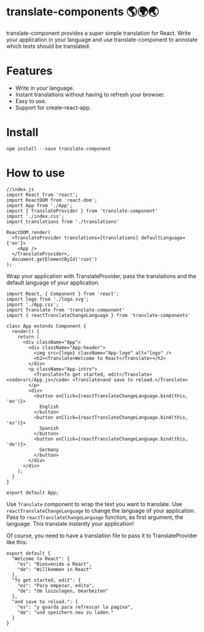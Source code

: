 # translate-components 🌎🌍🌏  
translate-component provides a super simple translation for React. Write your application in your language and use translate-component to annotate which texts should be translated.

# Features
* Write in your language.
* Instant translations without having to refresh your browser.
* Easy to use.
* Support for create-react-app.

# Install
```
npm install --save translate-component
```
# How to use
```
//index.js
import React from 'react';
import ReactDOM from 'react-dom';
import App from './App';
import { TranslateProvider } from 'translate-component'
import './index.css';
import translations from './translations'

ReactDOM.render(
  <TranslateProvider translations={translations} defaultLanguage={'en'}>
    <App />
  </TranslateProvider>,
  document.getElementById('root')
);
```
Wrap your application with TranslateProvider, pass the translations and the default language of your application.

```
import React, { Component } from 'react';
import logo from './logo.svg';
import './App.css';
import Translate from 'translate-component'
import { reactTranslateChangeLanguage } from 'translate-components'

class App extends Component {
  render() {
    return (
      <div className="App">
        <div className="App-header">
          <img src={logo} className="App-logo" alt="logo" />
          <h2><Translate>Welcome to React</Translate></h2>
        </div>
        <p className="App-intro">
          <Translate>To get started, edit</Translate> <code>src/App.js</code> <Translate>and save to reload.</Translate>
        </p>
        <div>
          <button onClick={reactTranslateChangeLanguage.bind(this, 'en')}>
            English
          </button>
          <button onClick={reactTranslateChangeLanguage.bind(this, 'es')}>
            Spanish
          </button>
          <button onClick={reactTranslateChangeLanguage.bind(this, 'de')}>
            Germany
          </button>
        </div>
      </div>
    );
  }
}

export default App;
```

Use ```Translate``` component to wrap the text you want to translate. 
Use ```reactTranslateChangeLanguage``` to change the language of your application. Pass to ```reactTranslateChangeLanguage``` function, as first argument, the language. This translate instantly your application!

Of course, you need to have a translation file to pass it to TranslateProvider like this:
```
export default {
  "Welcome to React": {
    "es": "Bienvenido a React",
    "de": "Willkommen in React"
  },
  "To get started, edit": {
    "es": "Para empezar, edita",
    "de": "Um loszulegen, bearbeiten"
  },
  "and save to reload.": {
    "es": "y guarda para refrescar la pagina",
    "de": "und speichern neu zu laden."
  }
}
```
